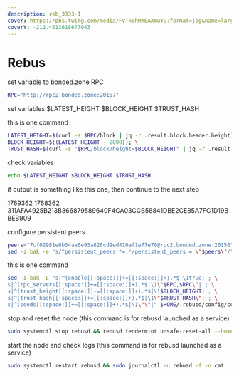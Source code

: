 ```yaml
---
description: reb_3333-1
cover: https://pbs.twimg.com/media/FVTx8hMXEAAmwYG?format=jpg&name=large
coverY: -212.4513618677043
---
```


# Rebus

set variable to bonded.zone RPC

```bash
RPC="http://rpc2.bonded.zone:20157"
```

set variables $LATEST\_HEIGHT $BLOCK\_HEIGHT $TRUST\_HASH

this is one command

```bash
LATEST_HEIGHT=$(curl -s $RPC/block | jq -r .result.block.header.height); \
BLOCK_HEIGHT=$((LATEST_HEIGHT - 2000)); \
TRUST_HASH=$(curl -s "$RPC/block?height=$BLOCK_HEIGHT" | jq -r .result.block_id.hash)
```

check variables

```bash
echo $LATEST_HEIGHT $BLOCK_HEIGHT $TRUST_HASH
```

if output is something like this one, then continue to the next step

1769362 1768362 311AFA4925B213B366879589640F4CA03CCB58841DBE2CE85A7FC1D19BBEB909

configure persistent peers

```bash
peers="7cf02981e6b34aa6e93a826cd9ed410af1e77e70@rpc2.bonded.zone:20156"
sed -i.bak -e "s/^persistent_peers *=.*/persistent_peers = \"$peers\"/" $HOME/.rebusd/config/config.toml
```

this is one command

```bash
sed -i.bak -E "s|^(enable[[:space:]]+=[[:space:]]+).*$|\1true| ; \
s|^(rpc_servers[[:space:]]+=[[:space:]]+).*$|\1\"$RPC,$RPC\"| ; \
s|^(trust_height[[:space:]]+=[[:space:]]+).*$|\1$BLOCK_HEIGHT| ; \
s|^(trust_hash[[:space:]]+=[[:space:]]+).*$|\1\"$TRUST_HASH\"| ; \
s|^(seeds[[:space:]]+=[[:space:]]+).*$|\1\"\"|" $HOME/.rebusd/config/config.toml
```

stop and reset the node (this command is for rebusd launched as a service)

```bash
sudo systemctl stop rebusd && rebusd tendermint unsafe-reset-all --home $HOME/.rebusd --keep-addr-book
```

start the node and check logs (this command is for rebusd launched as a service)

```bash
sudo systemctl restart rebusd && sudo journalctl -u rebusd -f -o cat
```
